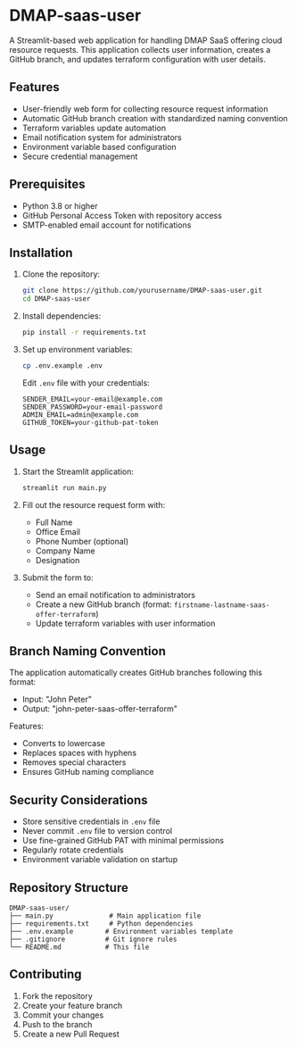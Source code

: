 # DMAP-saas-user

A Streamlit-based web application for handling DMAP SaaS offering cloud resource requests. This application collects user information, creates a GitHub branch, and updates terraform configuration with user details.

## Features

- User-friendly web form for collecting resource request information
- Automatic GitHub branch creation with standardized naming convention
- Terraform variables update automation
- Email notification system for administrators
- Environment variable based configuration
- Secure credential management

## Prerequisites

- Python 3.8 or higher
- GitHub Personal Access Token with repository access
- SMTP-enabled email account for notifications

## Installation

1. Clone the repository:
   ```bash
   git clone https://github.com/yourusername/DMAP-saas-user.git
   cd DMAP-saas-user
   ```

2. Install dependencies:
   ```bash
   pip install -r requirements.txt
   ```

3. Set up environment variables:
   ```bash
   cp .env.example .env
   ```
   Edit `.env` file with your credentials:
   ```
   SENDER_EMAIL=your-email@example.com
   SENDER_PASSWORD=your-email-password
   ADMIN_EMAIL=admin@example.com
   GITHUB_TOKEN=your-github-pat-token
   ```

## Usage

1. Start the Streamlit application:
   ```bash
   streamlit run main.py
   ```

2. Fill out the resource request form with:
   - Full Name
   - Office Email
   - Phone Number (optional)
   - Company Name
   - Designation

3. Submit the form to:
   - Send an email notification to administrators
   - Create a new GitHub branch (format: `firstname-lastname-saas-offer-terraform`)
   - Update terraform variables with user information

## Branch Naming Convention

The application automatically creates GitHub branches following this format:
- Input: "John Peter"
- Output: "john-peter-saas-offer-terraform"

Features:
- Converts to lowercase
- Replaces spaces with hyphens
- Removes special characters
- Ensures GitHub naming compliance

## Security Considerations

- Store sensitive credentials in `.env` file
- Never commit `.env` file to version control
- Use fine-grained GitHub PAT with minimal permissions
- Regularly rotate credentials
- Environment variable validation on startup

## Repository Structure

```
DMAP-saas-user/
├── main.py              # Main application file
├── requirements.txt     # Python dependencies
├── .env.example        # Environment variables template
├── .gitignore          # Git ignore rules
└── README.md           # This file
```

## Contributing

1. Fork the repository
2. Create your feature branch
3. Commit your changes
4. Push to the branch
5. Create a new Pull Request